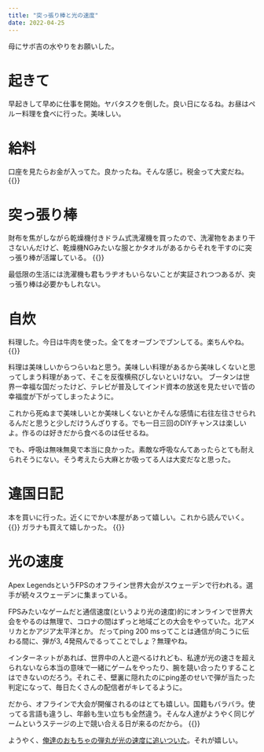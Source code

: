 ```yaml
---
title: "突っ張り棒と光の速度"
date: 2022-04-25
---
```


母にサボ吉の水やりをお願いした。
# 起きて
早起きして早めに仕事を開始。ヤバタスクを倒した。良い日になるね。お昼はペルー料理を食べに行った。美味しい。

# 給料
口座を見たらお金が入ってた。良かったね。そんな感じ。税金って大変だね。
{{<tweet user="dango_bot" id="1518478137088409600">}}

# 突っ張り棒

財布を焦がしながら乾燥機付きドラム式洗濯機を買ったので、洗濯物をあまり干さないんだけど、乾燥機NGみたいな服とかタオルがあるからそれを干すのに突っ張り棒が活躍している。
{{<tweet user="dango_bot" id="1518442355845902337">}}

最低限の生活には洗濯機も君もラヂオもいらないことが実証されつつあるが、突っ張り棒は必要かもしれない。

# 自炊
料理した。今日は牛肉を使った。全てをオーブンでブンしてる。楽ちんやね。
{{<tweet user="dango_bot" id="1518579784397500416">}}

料理は美味しいからつらいねと思う。美味しい料理があるから美味しくないと思ってしまう料理があって、そこを反復横飛びしないといけない。
ブータンは世界一幸福な国だったけど、テレビが普及してインド資本の放送を見たせいで皆の幸福度が下がってしまったように。

これから死ぬまで美味しいとか美味しくないとかそんな感情に右往左往させられるんだと思うと少しだけうんざりする。でも一日三回のDIYチャンスは楽しいよ。作るのは好きだから食べるのは任せるね。

でも、呼吸は無味無臭で本当に良かった。素敵な呼吸なんてあったらとても耐えられそうにない。そう考えたら大麻とか吸ってる人は大変だなと思った。

# 違国日記
本を買いに行った。近くにでかい本屋があって嬉しい。これから読んでいく。
{{<tweet user="dango_bot" id="1518563677418528768">}}
ガラナも買えて嬉しかった。
{{<tweet user="dango_bot" id="1518557915644596226">}}

# 光の速度
Apex LegendsというFPSのオフライン世界大会がスウェーデンで行われる。選手が続々スウェーデンに集まっている。

FPSみたいなゲームだと通信速度(というより光の速度)的にオンラインで世界大会をやるのは無理で、コロナの間はずっと地域ごとの大会をやっていた。北アメリカとかアジア太平洋とか。
だってping 200 msってことは通信が向こうに伝わる間に、弾が3, 4発飛んでるってことでしょ？無理やね。

インターネットがあれば、世界中の人と遊べるけれども、私達が光の速さを超えられないなら本当の意味で一緒にゲームをやったり、腕を競い合ったりすることはできないのだろう。それこそ、壁裏に隠れたのにping差のせいで弾が当たった判定になって、毎日たくさんの配信者がキレてるように。

だから、オフラインで大会が開催されるのはとても嬉しい。国籍もバラバラ。使ってる言語も違うし、年齢も生い立ちも全然違う。そんな人達がようやく同じゲームというステージの上で競い合える日が来るのだから。
{{<tweet user="dango_bot" id="1518229714485264385">}}

ようやく、[俺達のおもちゃの弾丸が光の速度に追いついた](/post/2021-11-10)。それが嬉しい。
